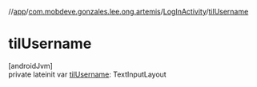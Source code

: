 //[app](../../../index.md)/[com.mobdeve.gonzales.lee.ong.artemis](../index.md)/[LogInActivity](index.md)/[tilUsername](til-username.md)

# tilUsername

[androidJvm]\
private lateinit var [tilUsername](til-username.md): TextInputLayout
